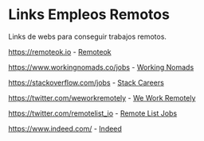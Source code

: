 # Links Empleos Remotos
Links de webs para conseguir trabajos remotos.

https://remoteok.io -
[Remoteok](https://remoteok.io/)

https://www.workingnomads.co/jobs -
[Working Nomads](https://www.workingnomads.co/jobs)


https://stackoverflow.com/jobs -
[Stack Careers](https://stackoverflow.com/jobs)

https://twitter.com/weworkremotely -
[We Work Remotely](https://twitter.com/weworkremotely)

https://twitter.com/remotelist_io -
[Remote List Jobs](https://twitter.com/remotelist_io)

https://www.indeed.com/ -
[Indeed](https://www.indeed.com/)
